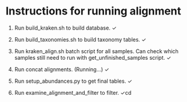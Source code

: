 # Instructions for running alignment

1. Run build_kraken.sh to build database. ✓

2. Run build_taxonomies.sh to build taxonomy tables. ✓

3. Run kraken_align.sh batch script for all samples.  Can check which samples still need to run with get_unfinished_samples script. ✓

4. Run concat alignments. (Running...) ✓

5. Run setup_abundances.py to get final tables. ✓

6. Run examine_alignment_and_filter to filter. ✓cd 